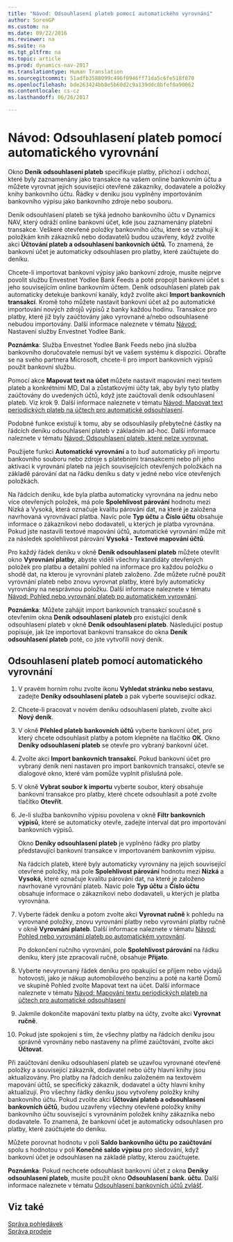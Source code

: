 ```yaml
---
title: "Návod: Odsouhlasení plateb pomocí automatického vyrovnání"
author: SorenGP
ms.custom: na
ms.date: 09/22/2016
ms.reviewer: na
ms.suite: na
ms.tgt_pltfrm: na
ms.topic: article
ms.prod: dynamics-nav-2017
ms.translationtype: Human Translation
ms.sourcegitcommit: 51adfb3588099c496f0946ff71da5c6fe518f070
ms.openlocfilehash: bde263424bb8e5b60d2c9a139ddc8bfef0a90062
ms.contentlocale: cs-cz
ms.lasthandoff: 06/26/2017

---
```


# <a name="how-to-reconcile-payments-using-automatic-application"></a>Návod: Odsouhlasení plateb pomocí automatického vyrovnání
Okno **Deník odsouhlasení plateb** specifikuje platby, příchozí i odchozí, které byly zaznamenány jako transakce na vašem online bankovním účtu a můžete vyrovnat jejich související otevřené zákazníky, dodavatele a položky knihy bankovního účtu. Řádky v deníku jsou vyplněny importováním bankovního výpisu jako bankovního zdroje nebo souboru.

Deník odsouhlasení plateb se týká jednoho bankovního účtu v Dynamics NAV, který odráží online bankovní účet, kde jsou zaznamenány platební transakce. Veškeré otevřené položky bankovního účtu, které se vztahují k položkám knih zákazníků nebo dodavatelů budou uzavřeny, když zvolíte akci **Účtování plateb a odsouhlasení bankovních účtů**. To znamená, že bankovní účet je automaticky odsouhlasen pro platby, které zaúčtujete do deníku.

Chcete-li importovat bankovní výpisy jako bankovní zdroje, musíte nejprve povolit službu Envestnet Yodlee Bank Feeds a poté propojit bankovní účet s jeho souvisejícím online bankovním účtem. Deník odsouhlasení plateb pak automaticky detekuje bankovní kanály, když zvolíte akci **Import bankovních transakcí**. Kromě toho můžete nastavit bankovní účet až po automatické importování nových zdrojů výpisů z banky každou hodinu. Transakce pro platby, které již byly zaúčtovány jako vyrovnané a/nebo odsouhlasené nebudou importovány. Další informace naleznete v tématu [Návod: ](bank-how-setup-bank-statement-service.md)Nastavení služby Envestnet Yodlee Bank.

**Poznámka**: Služba Envestnet Yodlee Bank Feeds nebo jiná služba bankovního doručovatele nemusí být ve vašem systému k dispozici. Obraťte se na svého partnera Microsoft, chcete-li pro import bankovních výpisů použít bankovní službu.

Pomocí akce **Mapovat text na účet** můžete nastavit mapování mezi textem plateb a konkrétními MD, Dal a zůstatkovými účty tak, aby byly tyto platby zaúčtovány do uvedených účtů, když jste zaúčtovali deník odsouhlasení plateb. Viz krok 9. Další informace naleznete v tématu [Návod: Mapovat text periodických plateb na účtech pro automatické odsouhlasení](receivables-how-map-text-recurring-payments-accounts-auto-reconcilliation.md).

Podobné funkce existují k tomu, aby se odsouhlasily přebytečné částky na řádcích deníku odsouhlasení plateb v základním ad-hoc. Další informace naleznete v tématu [Návod: Odsouhlasení plateb, které nelze vyrovnat.](receivables-how-reconcile-payments-cannot-apply-auto.md)

Použijete funkci **Automatické vyrovnání** a to buď automaticky při importu bankovního souboru nebo zdroje s platebními transakcemi nebo při jeho aktivaci k vyrovnání plateb na jejich souvisejících otevřených položkách na základě párování dat na řádku deníku s daty v jedné nebo více otevřených položkách.

Na řádcích deníku, kde byla platba automaticky vyrovnána na jednu nebo více otevřených položek, má pole **Spolehlivost párování** hodnotu mezi Nízká a Vysoká, která označuje kvalitu párování dat, na které je založena navrhovaná vyrovnávací platba. Navíc pole **Typ účtu** a **Číslo účtu** obsahuje informace o zákazníkovi nebo dodavateli, u kterých je platba vyrovnána. Pokud jste nastavili textové mapování účtů, automatické vyrovnání může mít za následek spolehlivost párování **Vysoká - Textové mapování účtů**.

Pro každý řádek deníku v okně **Deník odsouhlasení plateb** můžete otevřít okno **Vyrovnání platby**, abyste viděli všechny kandidáty otevřených položek pro platbu a detailní pohled na informace pro každou položku o shodě dat, na kterou je vyrovnání plateb založeno. Zde můžete ručně použít vyrovnání plateb nebo znovu vyrovnat platby, které byly automaticky vyrovnány na nesprávnou položku. Další informace naleznete v tématu [Návod: Pohled nebo vyrovnání plateb po automatickém vyrovnání](receivables-how-review-apply-payments-auto-application.md).

**Poznámka**: Můžete zahájit import bankovních transakcí současně s otevřením okna **Deník odsouhlasení plateb** pro existující deník odsouhlasení plateb v okně **Deník odsouhlasení plateb**. Následující postup popisuje, jak lze importovat bankovní transakce do okna **Deník odsouhlasení plateb** poté, co jste vytvořili nový deník.

## <a name="to-reconcile-payments-using-automatic-application"></a>Odsouhlasení plateb pomocí automatického vyrovnání
1. V pravém horním rohu zvolte ikonu **Vyhledat stránku nebo sestavu**, zadejte **Deníky odsouhlasení plateb** a pak vyberte související odkaz.
2. Chcete-li pracovat v novém deníku odsouhlasení plateb, zvolte akci **Nový deník**.
3. V okně **Přehled plateb bankovních účtů** vyberte bankovní účet, pro který chcete odsouhlasit platby a potom klepněte na tlačítko **OK**.
Okno **Deníky odsouhlasení plateb** se otevře pro vybraný bankovní účet.
4. Zvolte akci **Import bankovních transakcí**.
Pokud bankovní účet pro vybraný deník není nastaven pro import bankovních transakcí, otevře se dialogové okno, které vám pomůže vyplnit příslušná pole.
5. V okně **Vybrat soubor k importu** vyberte soubor, který obsahuje bankovní transakce pro platby, které chcete odsouhlasit a poté zvolte tlačítko **Otevřít**.  
6. Je-li služba bankovního výpisu povolena v okně **Filtr bankovních výpisů**, které se automaticky otevře, zadejte interval dat pro importování bankovních výpisů.

    Okno **Deníky odsouhlasení plateb** je vyplněno řádky pro platby představující bankovní transakce v importovaném bankovním výpisu.

    Na řádcích plateb, které byly automaticky vyrovnány na jejich související otevřené položky, má pole **Spolehlivost párování** hodnotu mezi **Nízká** a **Vysoká**, které označuje kvalitu párování dat, na které je založeno navrhované vyrovnání plateb. Navíc pole **Typ účtu** a **Číslo účtu** obsahuje informace o zákazníkovi nebo dodavateli, u kterých je platba vyrovnána.
7. Vyberte řádek deníku a potom zvolte akci **Vyrovnat ručně** k pohledu na vyrovnané  položky, znovu vyrovnání platby nebo vyrovnání platby ručně v okně **Vyrovnání plateb**. Další informace naleznete v tématu [Návod: Pohled nebo vyrovnání plateb po automatickém vyrovnání](receivables-how-review-apply-payments-auto-application.md).

    Po dokončení ručního vyrovnání, pole **Spolehlivost párování** na řádku deníku, který jste zpracovali ručně, obsahuje **Přijato**.
8. Vyberte nevyrovnaný řádek deníku pro opakující se příjem nebo výdajů hotovosti, jako je nákup automobilového benzínu a poté na kartě Domů ve skupině Pohled zvolte Mapovat text na účet. Další informace naleznete v tématu [Návod: Mapování textu periodických plateb na účtech pro automatické odsouhlasení](receivables-how-map-text-recurring-payments-accounts-auto-reconcilliation.md)
9. Jakmile dokončíte mapování textu platby na účty, zvolte akci **Vyrovnat ručně**.
10. Pokud jste spokojeni s tím, že všechny platby na řádcích deníku jsou správně vyrovnány nebo nastaveny na přímé zaúčtování, zvolte akci **Účtovat**.

Při zaúčtování deníku odsouhlasení plateb se uzavřou vyrovnané otevřené položky a související zákazník, dodavatel nebo účty hlavní knihy jsou aktualizovány. Pro platby na řádcích deníku založeném na textovém mapování účtů, se specifický zákazník, dodavatel a účty hlavní knihy aktualizují. Pro všechny řádky deníku jsou vytvořeny položky knihy bankovního účtu. Pokud zvolíte akci **Účtování plateb a odsouhlasení bankovních účtů**, budou uzavřeny všechny otevřené položky knihy bankovního účtu související s vyrovnáním položek knihy zákazníka nebo dodavatele. To znamená, že bankovní účet je automaticky odsouhlasen pro platby, které zaúčtujete do deníku.

Můžete porovnat hodnotu v poli **Saldo bankovního účtu po zaúčtování** spolu s hodnotou v poli **Konečné saldo výpisu** pro sledování, když bankovní účet je odsouhlasen na základě platby, kterou zaúčtujete.

**Poznámka**: Pokud nechcete odsouhlasit bankovní účet z okna **Deníky odsouhlasení plateb**, musíte použít okno **Odsouhlasení bank. účtu**. Další informace naleznete v tématu [Odsouhlasení bankovních účtů zvlášť](bank-how-reconcile-bank-accounts-separately.md).

## <a name="see-also"></a>Viz také
[Správa pohledávek](receivables-manage-receivables.md)  
[Správa prodeje](sales-manage-sales.md)

